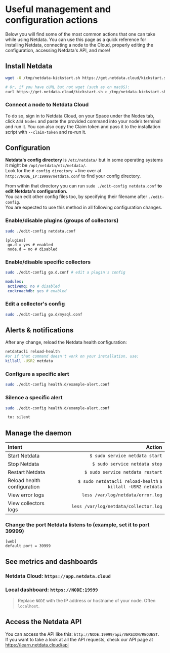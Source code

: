 # Useful management and configuration actions

Below you will find some of the most common actions that one can take while using Netdata. You can use this page as a quick reference for installing Netdata, connecting a node to the Cloud, properly editing the configuration, accessing Netdata's API, and more!

## Install Netdata

```bash
wget -O /tmp/netdata-kickstart.sh https://get.netdata.cloud/kickstart.sh && sh /tmp/netdata-kickstart.sh

# Or, if you have cURL but not wget (such as on macOS):
curl https://get.netdata.cloud/kickstart.sh > /tmp/netdata-kickstart.sh && sh /tmp/netdata-kickstart.sh
```

### Connect a node to Netdata Cloud

To do so, sign in to Netdata Cloud, on your Space under the Nodes tab, click `Add Nodes` and paste the provided command into your node’s terminal and run it.
You can also copy the Claim token and pass it to the installation script with `--claim-token` and re-run it.

## Configuration

**Netdata's config directory** is `/etc/netdata/` but in some operating systems it might be `/opt/netdata/etc/netdata/`.  
Look for the `# config directory =` line over at `http://NODE_IP:19999/netdata.conf` to find your config directory.

From within that directory you can run `sudo ./edit-config netdata.conf` **to edit Netdata's configuration.**  
You can edit other config files too, by specifying their filename after `./edit-config`.  
You are expected to use this method in all following configuration changes.

### Enable/disable plugins (groups of collectors)

```bash
sudo ./edit-config netdata.conf
```

```text
[plugins]
 go.d = yes # enabled
 node.d = no # disabled
```

### Enable/disable specific collectors

```bash
sudo ./edit-config go.d.conf # edit a plugin's config
```

```yaml
modules:
 activemq: no # disabled
 cockroachdb: yes # enabled
```

### Edit a collector's config

```bash
sudo ./edit-config go.d/mysql.conf
```

## Alerts & notifications

After any change, reload the Netdata health configuration:

```bash
netdatacli reload-health
#or if that command doesn't work on your installation, use:
killall -USR2 netdata
```

### Configure a specific alert

```bash
sudo ./edit-config health.d/example-alert.conf
```

### Silence a specific alert

```bash
sudo ./edit-config health.d/example-alert.conf
```

```txt
 to: silent
```

## Manage the daemon

| Intent                      |                                                      Action |
|:----------------------------|------------------------------------------------------------:|
| Start Netdata               |                              `$ sudo service netdata start` |
| Stop Netdata                |                               `$ sudo service netdata stop` |
| Restart Netdata             |                            `$ sudo service netdata restart` |
| Reload health configuration | `$ sudo netdatacli reload-health` `$ killall -USR2 netdata` |
| View error logs             |                           `less /var/log/netdata/error.log` |
| View collectors logs        |                       `less /var/log/netdata/collector.log` |

### Change the port Netdata listens to (example, set it to port 39999)

```text
[web]
default port = 39999
```

## See metrics and dashboards

### Netdata Cloud: `https://app.netdata.cloud`

### Local dashboard: `https://NODE:19999`

> Replace `NODE` with the IP address or hostname of your node. Often `localhost`.

## Access the Netdata API

You can access the API like this: `http://NODE:19999/api/VERSION/REQUEST`.  
If you want to take a look at all the API requests, check our API page at <https://learn.netdata.cloud/api>
